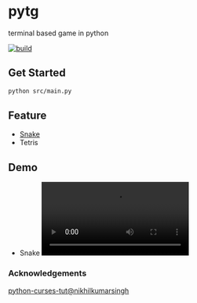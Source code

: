 # pytg
terminal based game in python

[![build](https://github.com/tingwei628/pytg/actions/workflows/build.yml/badge.svg)](https://github.com/tingwei628/pytg/actions/workflows/build.yml)

## Get Started

```sh
python src/main.py
```

## Feature
- [Snake](https://github.com/tingwei628/pytg/blob/main/src/snake/game.py)
- Tetris

## Demo
- Snake
![](./assets/screenshot_snake_game.mov)



### Acknowledgements

[python-curses-tut@nikhilkumarsingh](https://github.com/nikhilkumarsingh/python-curses-tut)